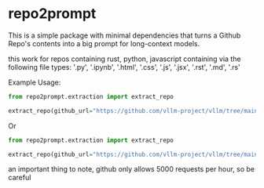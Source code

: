 # repo2prompt

This is a simple package with minimal dependencies that turns a Github Repo's contents into a big prompt for long-context models.

this work for repos containing rust, python, javascript containing via the following file types:
'.py', '.ipynb', '.html', '.css', '.js', '.jsx', '.rst', '.md', '.rs'

Example Usage:

```python
from repo2prompt.extraction import extract_repo

extract_repo(github_url="https://github.com/vllm-project/vllm/tree/main", github_token="your_github_token")
```

Or 

```python
from repo2prompt.extraction import extract_repo

extract_repo(github_url="https://github.com/vllm-project/vllm/tree/main") # os.getenv("GITHUB_TOKEN") used internally
```

an important thing to note, github only allows 5000 requests per hour, so be careful

